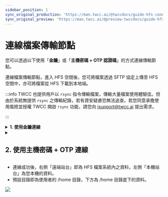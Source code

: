 ```yaml
---
sidebar_position: 1
sync_original_production: 'https://man.twcc.ai/@twccdocs/guide-hfs-connect-to-data-transfer-node-zh' 
sync_original_preview: 'https://man.twcc.ai/@preview-twccdocs/guide-hfs-connect-to-data-transfer-node-zh'
---
```


# 連線檔案傳輸節點

您可以透過以下使用「**金鑰**」或「**主機密碼 + OTP 認證碼**」的方式連線傳輸節點。

連線檔案傳輸節點，進入 HFS 空間後，您可將檔案透過 SFTP 協定上傳至 HFS 空間中，亦可將檔案從 HFS 下載到本地端。

:::info
TWCC 也提供用戶以 `rsync` 指令傳輸檔案，傳輸大量檔案使用體驗佳。但由於系統無提供 `rsync` 之傳輸紀錄，若有資安疑慮恐無法追查。若您同意承擔使用風險並授權 TWCC 開啟 `rsync` 功能，請您向 <ins><a href = "mailto: isupport@twcc.ai">isupport@twcc.ai</a></ins> 提出需求。


:::


<!-- 1 start -->

<details class="docspoiler">


<summary><b>1. 使用金鑰連線</b></summary>



以下以 Windows 作業系統 + [<ins>FileZilla</ins>](https://filezilla-project.org) 為例 (macOS 也是類似的操作步驟)

<b>Step 1. 連線運算服務</b> 

- TWCC 開發型容器服務的使用者，可透過 Jupyter Notebook 或 SSH 連線容器
- TWCC 任務型容器、高速運算任務、台灣杉二號 (命令列介面)的使用者，可透過 台灣杉二號 (命令列介面) 登入節點

:::info
連線方法參見：
- [<ins>開發型容器</ins>](https://www.twcc.ai/doc?page=container&euqinu=true#%E9%80%A3%E7%B7%9A%E4%BD%BF%E7%94%A8%E6%96%B9%E5%BC%8F) - 連線使用方式
- [<ins>台灣杉二號 (命令列介面)</ins>](https://man.twcc.ai/s/B15nJXe-B#2-%E7%99%BB%E5%85%A5%E3%80%8C%E7%99%BB%E5%85%A5%E7%AF%80%E9%BB%9E%E3%80%8D) - 連線「登入節點」
:::

<b>Step 2. 儲存 SSH 私密金鑰至本機</b>

- 登入後，輸入以下指令讀取 SSH 私密金鑰

```bash
cat ~/.ssh/id_dsa
```
- 以登入 TWCC 開發型容器 Jupyter -> Terminal 為例

![](https://cos.twcc.ai/SYS-MANUAL/uploads/upload_0ce21b053250616fd41773cfbc967439.png)


- 儲存 SSH 私密金鑰到本機，複製紅色部分全部，開啟記事本貼上 (需包含頭尾資訊)

:::info
macOS：可使用「文字編輯」軟體
:::
   
```bash
-----BEGIN DSA PRIVATE KEY----- (這行也需複製)
...
...
-----END DSA PRIVATE KEY----- (這行也需複製)
```

![](https://cos.twcc.ai/SYS-MANUAL/uploads/upload_e417c2dcdb8ba67f5e68fdefb344b739.png)


- 將記事本存檔：檔案位置與檔案名稱不限，副檔名需為 **`.ppk`**，存檔類型請改為 **`所有檔案`**。

![](https://cos.twcc.ai/SYS-MANUAL/uploads/upload_688acdfd3df164086cbc28988fcbfabb.png)



<b>Step 3. 以 FileZilla + 金鑰登入「資料傳輸節點」</b>

- 點選左上角站台管理員、左下方新增站台，跳出如下圖的選單
- 輸入及選擇，參考下圖

```
協定： SFTP
主機： xdata1.twcc.ai

登入型式： 金鑰檔案
使用者 ： 主機帳號
金鑰檔案： 金鑰檔案的路徑
```
- 點選「連線」，即可登入成功


![](https://cos.twcc.ai/SYS-MANUAL/uploads/upload_eefc4f0425480f57ea6e4b0585968cb1.png)



</details>

<!-- Space -->

<div style={{height:8+'px'}}></div>

<!-- 2. start -->

<details class="docspoiler">

<summary><b>

## 2. 使用主機密碼 + OTP 連線

</b></summary>


除上述使用金鑰的登入方式，HFS 也可使用 **密碼 + [OTP <i class="fa fa-question-circle fa-question-circle-for-service" aria-hidden="true"></i>](https://man.twcc.ai/@twccdocs/guide-service-hostname-pwd-otp-zh#%E5%8F%96%E5%BE%97-OTP-%E8%AA%8D%E8%AD%89%E7%A2%BC)** 之方式登入，請參考下方說明：

<b>Step 1. 下載支援 SFTP 連線並可兩段式驗證的軟體</b>

請下載安裝支援 SFTP 連線並可兩段式驗證的軟體 (例：[Filezilla](https://filezilla-project.org/)、[Cyberduck](https://cyberduck.io/download/)、[WinSCP](https://winscp.net/eng/download.php)...等)。

<b>Step 2. 連線檔案傳輸節點</b>

以下以 [<ins>Filezilla</ins>](https://filezilla-project.org/) 為操作示範，開啟軟體後：

![](https://cos.twcc.ai/SYS-MANUAL/uploads/upload_1224ee0b5e7b5ec0f8733c15c8f67bbb.png)


1. 開啟左上「**站台管理員**」
2. 協定：選擇 「**SFTP- SSH File Transfer Protocol**」
3. 主機：輸入 「**xdata1.twcc.ai**」
4. 登入型式： 選擇「**交談式**」
5. 使用者：輸入您的主機帳號 

![](https://cos.twcc.ai/SYS-MANUAL/uploads/upload_8785be275b2352339c6959581fc47f07.png)



6. 點選「**傳輸設定**」
7. 勾選「**限制同時連線數**」並設定最大連線數「**1**」：避免每次傳輸檔案，需重新輸入 密碼 與 OTP 之步驟。

:::info
勾選後，當多檔案進行傳輸時，一次僅能傳輸一個檔案，若使用上不便，建議改用金鑰的方式連線。
:::

8. 點選「**連線**」

<b>

Step 3. 輸入主機密碼及 [OTP <i class="fa fa-question-circle fa-question-circle-for-service" aria-hidden="true"></i>](https://man.twcc.ai/@twccdocs/guide-service-hostname-pwd-otp-zh#%E5%8F%96%E5%BE%97-OTP-%E8%AA%8D%E8%AD%89%E7%A2%BC)

</b>

![](https://cos.twcc.ai/SYS-MANUAL/uploads/upload_92b59625eba5f2dbaff85d5c2c030e19.png)


9. 輸入您的主機密碼
10. 點選「**連線**」 

![](https://cos.twcc.ai/SYS-MANUAL/uploads/upload_7aead02c0c6c3a346672cd55f878fe13.png)


11. 輸入「**OTP**」 
12. 點選「**連線**」


:::info
1. [<ins>忘記主機帳號？</ins>](https://man.twcc.ai/@twccdocs/guide-service-hostname-pwd-otp-zh#%E9%87%8D%E7%BD%AE%E4%B8%BB%E6%A9%9F%E5%AF%86%E7%A2%BC)
2. [<ins>忘記密碼？</ins>](https://man.twcc.ai/@twccdocs/guide-service-hostname-pwd-otp-zh#%E9%87%8D%E7%BD%AE%E4%B8%BB%E6%A9%9F%E5%AF%86%E7%A2%BC)
3. [<ins>如何取得 OTP？</ins>](https://man.twcc.ai/@twccdocs/guide-service-hostname-pwd-otp-zh#%E5%8F%96%E5%BE%97-OTP-%E8%AA%8D%E8%AD%89%E7%A2%BC)
:::


</details>

<div></div>

- 連線成功後，右側「遠端站台」即為 HFS 檔案系統內之資料，左側「本機站台」為您本機的資料。
- 預設目錄即為使用者的 /home 目錄，下方為 /home 目錄底下的資料。

![](https://cos.twcc.ai/SYS-MANUAL/uploads/upload_e69ea54b6ed112035eeee732fdda0016.png)

